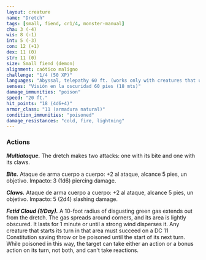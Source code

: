 ```yaml
---
layout: creature
name: "Dretch"
tags: [small, fiend, cr1/4, monster-manual]
cha: 3 (-4)
wis: 8 (-1)
int: 5 (-3)
con: 12 (+1)
dex: 11 (0)
str: 11 (0)
size: Small fiend (demon)
alignment: caótico maligno
challenge: "1/4 (50 XP)"
languages: "Abyssal, telepathy 60 ft. (works only with creatures that understand Abyssal)"
senses: "Visión en la oscuridad 60 pies (18 mts)"
damage_immunities: "poison"
speed: "20 ft."
hit_points: "18 (4d6+4)"
armor_class: "11 (armadura natural)"
condition_immunities: "poisoned"
damage_resistances: "cold, fire, lightning"
---
```


### Actions

***Multiataque.*** The dretch makes two attacks: one with its bite and one with its claws.

***Bite.*** Ataque de arma cuerpo a cuerpo: +2 al ataque, alcance 5 pies, un objetivo. Impacto: 3 (1d6) piercing damage.

***Claws.*** Ataque de arma cuerpo a cuerpo: +2 al ataque, alcance 5 pies, un objetivo. Impacto: 5 (2d4) slashing damage.

***Fetid Cloud (1/Day).*** A 10-foot radius of disgusting green gas extends out from the dretch. The gas spreads around corners, and its area is lightly obscured. It lasts for 1 minute or until a strong wind disperses it. Any creature that starts its turn in that area must succeed on a DC 11 Constitution saving throw or be poisoned until the start of its next turn. While poisoned in this way, the target can take either an action or a bonus action on its turn, not both, and can't take reactions.